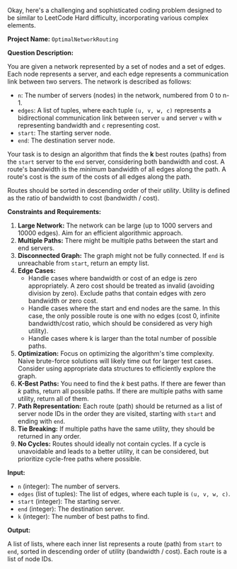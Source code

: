 Okay, here's a challenging and sophisticated coding problem designed to be similar to LeetCode Hard difficulty, incorporating various complex elements.

**Project Name:** `OptimalNetworkRouting`

**Question Description:**

You are given a network represented by a set of nodes and a set of edges. Each node represents a server, and each edge represents a communication link between two servers. The network is described as follows:

*   `n`: The number of servers (nodes) in the network, numbered from 0 to n-1.
*   `edges`: A list of tuples, where each tuple `(u, v, w, c)` represents a bidirectional communication link between server `u` and server `v` with `w` representing bandwidth and `c` representing cost.
*   `start`: The starting server node.
*   `end`: The destination server node.

Your task is to design an algorithm that finds the **k** best routes (paths) from the `start` server to the `end` server, considering both bandwidth and cost. A route's bandwidth is the *minimum* bandwidth of all edges along the path. A route's cost is the *sum* of the costs of all edges along the path.

Routes should be sorted in descending order of their *utility*. Utility is defined as the ratio of bandwidth to cost (bandwidth / cost).

**Constraints and Requirements:**

1.  **Large Network:** The network can be large (up to 1000 servers and 10000 edges).  Aim for an efficient algorithmic approach.
2.  **Multiple Paths:** There might be multiple paths between the start and end servers.
3.  **Disconnected Graph:** The graph might not be fully connected. If `end` is unreachable from `start`, return an empty list.
4.  **Edge Cases:**
    *   Handle cases where bandwidth or cost of an edge is zero appropriately. A zero cost should be treated as invalid (avoiding division by zero). Exclude paths that contain edges with zero bandwidth or zero cost.
    *   Handle cases where the start and end nodes are the same. In this case, the only possible route is one with no edges (cost 0, infinite bandwidth/cost ratio, which should be considered as very high utility).
    *   Handle cases where k is larger than the total number of possible paths.
5.  **Optimization:** Focus on optimizing the algorithm's time complexity. Naive brute-force solutions will likely time out for larger test cases. Consider using appropriate data structures to efficiently explore the graph.
6.  **K-Best Paths:** You need to find the *k* best paths. If there are fewer than *k* paths, return all possible paths. If there are multiple paths with same utility, return all of them.
7.  **Path Representation:** Each route (path) should be returned as a list of server node IDs in the order they are visited, starting with `start` and ending with `end`.
8.  **Tie Breaking:** If multiple paths have the same utility, they should be returned in any order.
9.  **No Cycles:** Routes should ideally not contain cycles. If a cycle is unavoidable and leads to a better utility, it can be considered, but prioritize cycle-free paths where possible.

**Input:**

*   `n` (integer): The number of servers.
*   `edges` (list of tuples): The list of edges, where each tuple is `(u, v, w, c)`.
*   `start` (integer): The starting server.
*   `end` (integer): The destination server.
*   `k` (integer): The number of best paths to find.

**Output:**

A list of lists, where each inner list represents a route (path) from `start` to `end`, sorted in descending order of utility (bandwidth / cost).  Each route is a list of node IDs.
